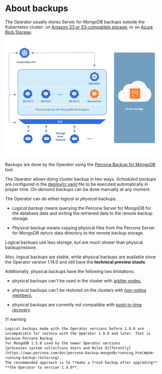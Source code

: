 # About backups

The Operator usually stores Server for MongoDB backups outside the Kubernetes
cluster: on [Amazon S3 or S3-compatible storage](https://en.wikipedia.org/wiki/Amazon_S3#S3_API_and_competing_services),
or on [Azure Blob Storage](https://azure.microsoft.com/en-us/services/storage/blobs/).

![image](assets/images/backup-cloud.svg)

Backups are done by the Operator using the [Percona Backup for MongoDB](https://github.com/percona/percona-backup-mongodb) tool.

The Operator allows doing cluster backup in two ways. *Scheduled backups* are
configured in the [deploy/cr.yaml](https://github.com/percona/percona-server-mongodb-operator/blob/main/deploy/cr.yaml)
file to be executed automatically in proper time. *On-demand backups* can be
done manually at any moment. 

 <a name="physical"></a> The Operator can do either *logical* or *physical* backups.

* *Logical backup* means querying the Percona Server for MongoDB for the database data and writing the retrieved data to the remote backup storage.

* *Physical backup* means copying physical files from the Percona Server for MongoDB `dbPath` data directory to the remote backup storage.

Logical backups use less storage, but are much slower than physical backup/restore.

Also, logical backups are stable, while physical backups are available since the
Operator version 1.14.0 and still have the **technical preview stauts**.

Additionally, physical backups have the following two limitations:

* physical backups can't be used in the cluster with [arbiter nodes](arbiter.md),

* physical backups can't be restored on the clusters with [non-voting members](../arbiter.md#adding-non-voting-nodes),

* physical backups are currently not compatible with [point-in-time recovery](backups-pitr.md).

!!! warning

    Logical backups made with the Operator versions before 1.9.0 are
    incompatible for restore with the Operator 1.9.0 and later. That is because Percona Backup
    for MongoDB 1.5.0 used by the newer Operator versions
    [processes system collections Users and Roles differently](https://www.percona.com/doc/percona-backup-mongodb/running.html#pbm-running-backup-restoring).
    The recommended approach is to **make a fresh backup after upgrading**
    **the Operator to version 1.9.0**.
